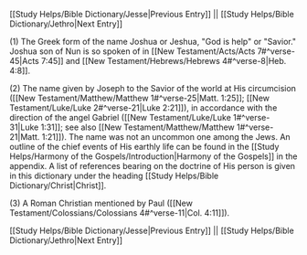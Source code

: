 [[Study Helps/Bible Dictionary/Jesse|Previous Entry]]  ||  [[Study Helps/Bible Dictionary/Jethro|Next Entry]]

 (1) The Greek form of the name Joshua or Jeshua, "God is help" or "Savior." Joshua son of Nun is so spoken of in [[New Testament/Acts/Acts 7#^verse-45|Acts 7:45]] and [[New Testament/Hebrews/Hebrews 4#^verse-8|Heb. 4:8]].

 (2) The name given by Joseph to the Savior of the world at His circumcision ([[New Testament/Matthew/Matthew 1#^verse-25|Matt. 1:25]]; [[New Testament/Luke/Luke 2#^verse-21|Luke 2:21]]), in accordance with the direction of the angel Gabriel ([[New Testament/Luke/Luke 1#^verse-31|Luke 1:31]]; see also [[New Testament/Matthew/Matthew 1#^verse-21|Matt. 1:21]]). The name was not an uncommon one among the Jews. An outline of the chief events of His earthly life can be found in the [[Study Helps/Harmony of the Gospels/Introduction|Harmony of the Gospels]] in the appendix. A list of references bearing on the doctrine of His person is given in this dictionary under the heading [[Study Helps/Bible Dictionary/Christ|Christ]].

 (3) A Roman Christian mentioned by Paul ([[New Testament/Colossians/Colossians 4#^verse-11|Col. 4:11]]).

[[Study Helps/Bible Dictionary/Jesse|Previous Entry]]  ||  [[Study Helps/Bible Dictionary/Jethro|Next Entry]]